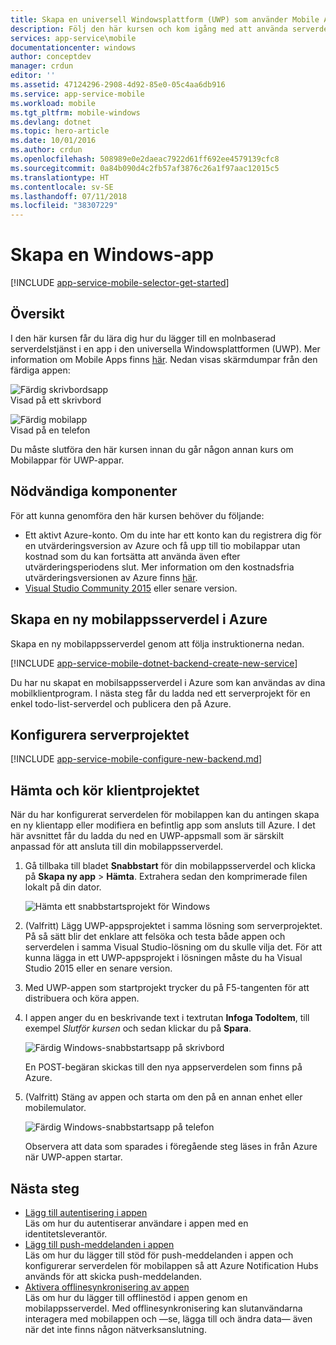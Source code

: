 ```yaml
---
title: Skapa en universell Windowsplattform (UWP) som använder Mobile Apps | Microsoft Docs
description: Följ den här kursen och kom igång med att använda serverdelar för mobilappar i Azure för utveckling av appar med den universella Windowsplattformen (UWP) i C#, Visual Basic eller JavaScript.
services: app-service\mobile
documentationcenter: windows
author: conceptdev
manager: crdun
editor: ''
ms.assetid: 47124296-2908-4d92-85e0-05c4aa6db916
ms.service: app-service-mobile
ms.workload: mobile
ms.tgt_pltfrm: mobile-windows
ms.devlang: dotnet
ms.topic: hero-article
ms.date: 10/01/2016
ms.author: crdun
ms.openlocfilehash: 508989e0e2daeac7922d61ff692ee4579139cfc8
ms.sourcegitcommit: 0a84b090d4c2fb57af3876c26a1f97aac12015c5
ms.translationtype: HT
ms.contentlocale: sv-SE
ms.lasthandoff: 07/11/2018
ms.locfileid: "38307229"
---
```

# <a name="create-a-windows-app"></a>Skapa en Windows-app
[!INCLUDE [app-service-mobile-selector-get-started](../../includes/app-service-mobile-selector-get-started.md)]

## <a name="overview"></a>Översikt
I den här kursen får du lära dig hur du lägger till en molnbaserad serverdelstjänst i en app i den universella Windowsplattformen (UWP). Mer information om Mobile Apps finns [här](app-service-mobile-value-prop.md). Nedan visas skärmdumpar från den färdiga appen:

![Färdig skrivbordsapp](./media/app-service-mobile-windows-store-dotnet-get-started/mobile-quickstart-completed-desktop.png)   
Visad på ett skrivbord

![Färdig mobilapp](./media/app-service-mobile-windows-store-dotnet-get-started/mobile-quickstart-completed.png)  
Visad på en telefon

Du måste slutföra den här kursen innan du går någon annan kurs om Mobilappar för UWP-appar.

## <a name="prerequisites"></a>Nödvändiga komponenter
För att kunna genomföra den här kursen behöver du följande:

* Ett aktivt Azure-konto. Om du inte har ett konto kan du registrera dig för en utvärderingsversion av Azure och få upp till tio mobilappar utan kostnad som du kan fortsätta att använda även efter utvärderingsperiodens slut. Mer information om den kostnadsfria utvärderingsversionen av Azure finns [här](https://azure.microsoft.com/pricing/free-trial/).
* [Visual Studio Community 2015] eller senare version.

## <a name="create-a-new-azure-mobile-app-backend"></a>Skapa en ny mobilappsserverdel i Azure
Skapa en ny mobilappsserverdel genom att följa instruktionerna nedan.

[!INCLUDE [app-service-mobile-dotnet-backend-create-new-service](../../includes/app-service-mobile-dotnet-backend-create-new-service.md)]

Du har nu skapat en mobilsappsserverdel i Azure som kan användas av dina mobilklientprogram. I nästa steg får du ladda ned ett serverprojekt för en enkel todo-list-serverdel och publicera den på Azure.

## <a name="configure-the-server-project"></a>Konfigurera serverprojektet
[!INCLUDE [app-service-mobile-configure-new-backend.md](../../includes/app-service-mobile-configure-new-backend.md)]

## <a name="download-and-run-the-client-project"></a>Hämta och kör klientprojektet
När du har konfigurerat serverdelen för mobilappen kan du antingen skapa en ny klientapp eller modifiera en befintlig app som ansluts till Azure. I det här avsnittet får du ladda du ned en UWP-appsmall som är särskilt anpassad för att ansluta till din mobilappsserverdel.

1. Gå tillbaka till bladet **Snabbstart** för din mobilappsserverdel och klicka på **Skapa ny app** > **Hämta**. Extrahera sedan den komprimerade filen lokalt på din dator.

    ![Hämta ett snabbstartsprojekt för Windows](./media/app-service-mobile-windows-store-dotnet-get-started/mobile-app-windows-quickstart.png)
2. (Valfritt) Lägg UWP-appsprojektet i samma lösning som serverprojektet. På så sätt blir det enklare att felsöka och testa både appen och serverdelen i samma Visual Studio-lösning om du skulle vilja det. För att kunna lägga in ett UWP-appsprojekt i lösningen måste du ha Visual Studio 2015 eller en senare version.
3. Med UWP-appen som startprojekt trycker du på F5-tangenten för att distribuera och köra appen.
4. I appen anger du en beskrivande text i textrutan **Infoga TodoItem**, till exempel *Slutför kursen* och sedan klickar du på **Spara**.

    ![Färdig Windows-snabbstartsapp på skrivbord](./media/app-service-mobile-windows-store-dotnet-get-started/mobile-quickstart-startup.png)

    En POST-begäran skickas till den nya appserverdelen som finns på Azure.
5. (Valfritt) Stäng av appen och starta om den på en annan enhet eller mobilemulator.

    ![Färdig Windows-snabbstartsapp på telefon](./media/app-service-mobile-windows-store-dotnet-get-started/mobile-quickstart-completed.png)

    Observera att data som sparades i föregående steg läses in från Azure när UWP-appen startar.

## <a name="next-steps"></a>Nästa steg
* [Lägg till autentisering i appen](app-service-mobile-windows-store-dotnet-get-started-users.md)  
  Läs om hur du autentiserar användare i appen med en identitetsleverantör.
* [Lägg till push-meddelanden i appen](app-service-mobile-windows-store-dotnet-get-started-push.md)  
  Läs om hur du lägger till stöd för push-meddelanden i appen och konfigurerar serverdelen för mobilappen så att Azure Notification Hubs används för att skicka push-meddelanden.
* [Aktivera offlinesynkronisering av appen](app-service-mobile-windows-store-dotnet-get-started-offline-data.md)  
  Läs om hur du lägger till offlinestöd i appen genom en mobilappsserverdel. Med offlinesynkronisering kan slutanvändarna interagera med mobilappen och &mdash;se, lägga till och ändra data&mdash; även när det inte finns någon nätverksanslutning.

<!-- Anchors. -->
<!-- Images. -->
<!-- URLs. -->
[Mobile App SDK]: http://go.microsoft.com/fwlink/?LinkId=257545
[Azure portal]: https://portal.azure.com/
[Visual Studio Community 2015]: https://go.microsoft.com/fwLink/p/?LinkID=534203
